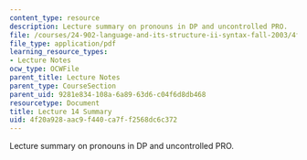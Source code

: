 ```yaml
---
content_type: resource
description: Lecture summary on pronouns in DP and uncontrolled PRO.
file: /courses/24-902-language-and-its-structure-ii-syntax-fall-2003/4f20a928aac9f440ca7ff2568dc6c372_ln14_16_nov.pdf
file_type: application/pdf
learning_resource_types:
- Lecture Notes
ocw_type: OCWFile
parent_title: Lecture Notes
parent_type: CourseSection
parent_uid: 9281e834-108a-6a89-63d6-c04f6d8db468
resourcetype: Document
title: Lecture 14 Summary
uid: 4f20a928-aac9-f440-ca7f-f2568dc6c372
---
```

Lecture summary on pronouns in DP and uncontrolled PRO.

